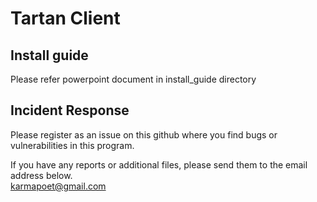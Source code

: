 # Tartan Client    

## Install guide
Please refer powerpoint document in install_guide directory  

## Incident Response
Please register as an issue on this github where you find bugs or vulnerabilities in this program.  

If you have any reports or additional files, please send them to the email address below.  
karmapoet@gmail.com
